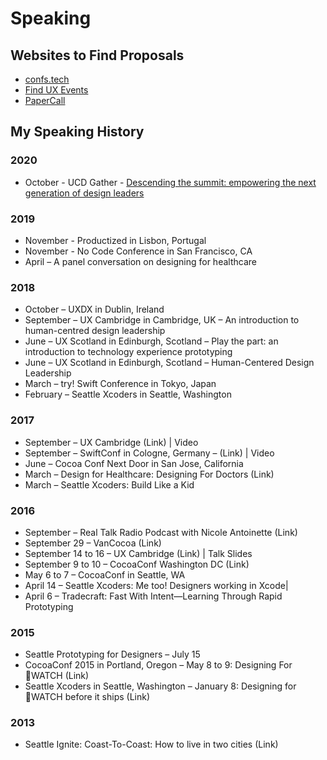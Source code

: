 # Speaking

## Websites to Find Proposals
* [confs.tech](https://confs.tech)
* [Find UX Events](https://www.finduxevents.com/ux-conferences-2019/)
* [PaperCall](https://www.papercall.io)

## My Speaking History

### 2020
* October - UCD Gather - [Descending the summit: empowering the next generation of design leaders](https://www.ucdgathering.net/programme/descending-summit-empowering-next-generation-design-leaders)

### 2019
* November - Productized in Lisbon, Portugal
* November - No Code Conference in San Francisco, CA
* April – A panel conversation on designing for healthcare

### 2018
* October – UXDX in Dublin, Ireland
* September – UX Cambridge in Cambridge, UK – An introduction to human-centred design leadership
* June – UX Scotland in Edinburgh, Scotland – Play the part: an introduction to technology experience prototyping
* June – UX Scotland in Edinburgh, Scotland – Human-Centered Design Leadership
* March – try! Swift Conference in Tokyo, Japan
* February – Seattle Xcoders in Seattle, Washington

### 2017
* September – UX Cambridge (Link) | Video
* September – SwiftConf in Cologne, Germany – (Link) | Video
* June – Cocoa Conf Next Door in San Jose, California
* March – Design for Healthcare: Designing For Doctors (Link)
* March – Seattle Xcoders: Build Like a Kid

### 2016
* September – Real Talk Radio Podcast with Nicole Antoinette (Link)
* September 29 – VanCocoa (Link)
* September 14 to 16 – UX Cambridge (Link) | Talk Slides
* September 9 to 10 – CocoaConf Washington DC (Link)
* May 6 to 7 – CocoaConf in Seattle, WA
* April 14 – Seattle Xcoders: Me too! Designers working in Xcode|
* April 6 – Tradecraft: Fast With Intent—Learning Through Rapid Prototyping

### 2015
* Seattle Prototyping for Designers – July 15
* CocoaConf 2015 in Portland, Oregon – May 8 to 9: Designing For WATCH (Link)
* Seattle Xcoders in Seattle, Washington – January 8: Designing for WATCH before it ships (Link)

### 2013
* Seattle Ignite: Coast-To-Coast: How to live in two cities (Link)
